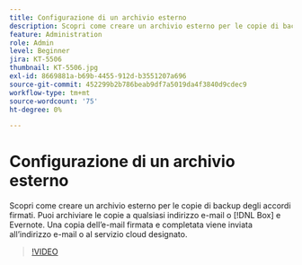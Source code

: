 ```yaml
---
title: Configurazione di un archivio esterno
description: Scopri come creare un archivio esterno per le copie di backup degli accordi firmati.
feature: Administration
role: Admin
level: Beginner
jira: KT-5506
thumbnail: KT-5506.jpg
exl-id: 8669881a-b69b-4455-912d-b3551207a696
source-git-commit: 452299b2b786beab9df7a5019da4f3840d9cdec9
workflow-type: tm+mt
source-wordcount: '75'
ht-degree: 0%

---
```


# Configurazione di un archivio esterno

Scopri come creare un archivio esterno per le copie di backup degli accordi firmati. Puoi archiviare le copie a qualsiasi indirizzo e-mail o [!DNL Box] e Evernote. Una copia dell’e-mail firmata e completata viene inviata all’indirizzo e-mail o al servizio cloud designato.

>[!VIDEO](https://video.tv.adobe.com/v/3409072?quality=12&learn=on&hidetitle=true)